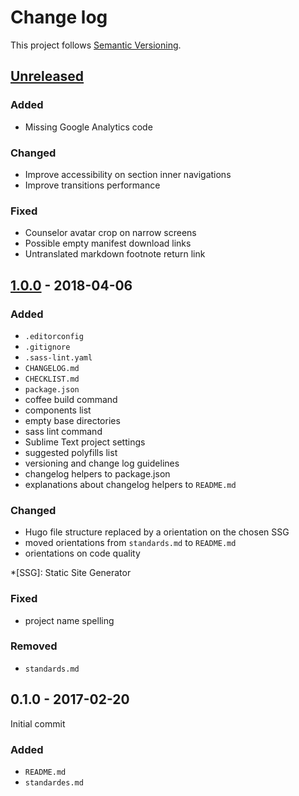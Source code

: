 # Change log

This project follows [Semantic Versioning](http://semver.org/).

## [Unreleased]

### Added

- Missing Google Analytics code

### Changed

- Improve accessibility on section inner navigations
- Improve transitions performance

### Fixed

- Counselor avatar crop on narrow screens
- Possible empty manifest download links
- Untranslated markdown footnote return link

## [1.0.0][] - 2018-04-06

### Added

- `.editorconfig`
- `.gitignore`
- `.sass-lint.yaml`
- `CHANGELOG.md`
- `CHECKLIST.md`
- `package.json`
- coffee build command
- components list
- empty base directories
- sass lint command
- Sublime Text project settings
- suggested polyfills list
- versioning and change log guidelines
- changelog helpers to package.json
- explanations about changelog helpers to `README.md`

### Changed

- Hugo file structure replaced by a orientation on the chosen SSG
- moved orientations from `standards.md` to `README.md`
- orientations on code quality

*[SSG]: Static Site Generator

### Fixed

- project name spelling

### Removed

- `standards.md`


## 0.1.0 - 2017-02-20

Initial commit

### Added

- `README.md`
- `standardes.md`


[Unreleased]: https://github.com/tecnologiaequidade/tecnologiaequidade.github.io/compare/v1.0.0...HEAD
[1.0.0]: https://github.com/tecnologiaequidade/tecnologiaequidade.github.io/tree/v1.0.0
